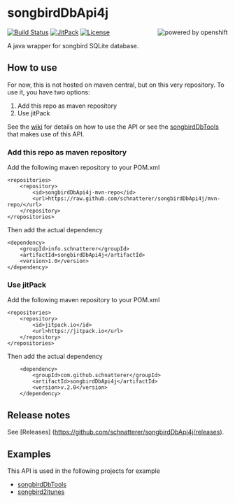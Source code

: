 # songbirdDbApi4j
[![Build Status](https://jenkins.schnatterer.info/job/songbirdDbApi4j/badge/icon)](https://jenkins.schnatterer.info/job/songbirdDbApi4j/)
[![JitPack](https://jitpack.io/v/schnatterer/songbirdDbApi4j.svg)](https://jitpack.io/#schnatterer/songbirdDbApi4j)
[![License](https://img.shields.io/github/license/schnatterer/songbirdDbApi4j.svg)](LICENSE)
[<img alt="powered by openshift" align="right" src="https://www.openshift.com/images/logos/powered_by_openshift.png"/>](https://www.openshift.com/)
  
A java wrapper for songbird SQLite database.

## How to use
For now, this is not hosted on maven central, but on this very repository. To use it, you have two options:

1. Add this repo as maven repository
2. Use jitPack

See the [wiki](https://github.com/schnatterer/songbirdDbApi4j/wiki) for details on how to use the API or see the  [songbirdDbTools](https://github.com/schnatterer/songbirdDbTools) that makes use of this API.

### Add this repo as maven repository
Add the following maven repository to your POM.xml

    <repositories>
        <repository>
            <id>songbirdDbApi4j-mvn-repo</id>
            <url>https://raw.github.com/schnatterer/songbirdDbApi4j/mvn-repo/</url>
        </repository>
    </repositories>
Then add the actual dependency

    <dependency>
        <groupId>info.schnatterer</groupId>
        <artifactId>songbirdDbApi4j</artifactId>
        <version>1.0</version>
    </dependency>

### Use jitPack
Add the following maven repository to your POM.xml

    <repositories>
        <repository>
            <id>jitpack.io</id>
            <url>https://jitpack.io</url>
        </repository>
    </repositories>
Then add the actual dependency

        <dependency>
            <groupId>com.github.schnatterer</groupId>
            <artifactId>songbirdDbApi4j</artifactId>
            <version>v.2.0</version>
        </dependency>
    
## Release notes
See [Releases] (https://github.com/schnatterer/songbirdDbApi4j/releases).

## Examples

This API is used in the following projects for example
- [songbirdDbTools](https://github.com/schnatterer/songbirdDbTools)
- [songbird2itunes](https://github.com/schnatterer/songbird2itunes)
